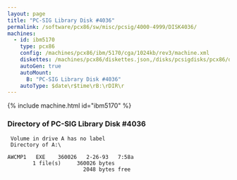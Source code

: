 ```yaml
---
layout: page
title: "PC-SIG Library Disk #4036"
permalink: /software/pcx86/sw/misc/pcsig/4000-4999/DISK4036/
machines:
  - id: ibm5170
    type: pcx86
    config: /machines/pcx86/ibm/5170/cga/1024kb/rev3/machine.xml
    diskettes: /machines/pcx86/diskettes.json,/disks/pcsigdisks/pcx86/diskettes.json
    autoGen: true
    autoMount:
      B: "PC-SIG Library Disk #4036"
    autoType: $date\r$time\rB:\rDIR\r
---
```


{% include machine.html id="ibm5170" %}

### Directory of PC-SIG Library Disk #4036

     Volume in drive A has no label
     Directory of A:\

    AWCMP1   EXE    360026   2-26-93   7:58a
            1 file(s)     360026 bytes
                            2048 bytes free
